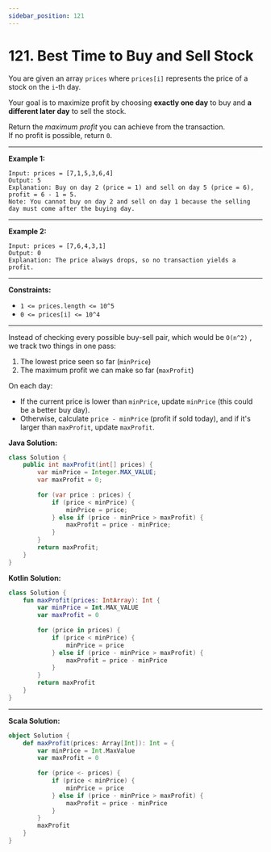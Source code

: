 ```yaml
---
sidebar_position: 121
---
```


# 121. Best Time to Buy and Sell Stock

You are given an array `prices` where `prices[i]` represents the price of a stock on the `i`-th day.  

Your goal is to maximize profit by choosing **exactly one day** to buy and **a different later day** to sell the stock.  

Return the *maximum profit* you can achieve from the transaction.  
If no profit is possible, return `0`.

---

**Example 1:**

```
Input: prices = [7,1,5,3,6,4]
Output: 5
Explanation: Buy on day 2 (price = 1) and sell on day 5 (price = 6), profit = 6 - 1 = 5.
Note: You cannot buy on day 2 and sell on day 1 because the selling day must come after the buying day.
```

---

**Example 2:**

```
Input: prices = [7,6,4,3,1]
Output: 0
Explanation: The price always drops, so no transaction yields a profit.
```

---

**Constraints:**

- `1 <= prices.length <= 10^5`
- `0 <= prices[i] <= 10^4`

---

Instead of checking every possible buy-sell pair, which would be `O(n^2)` , we track two things in one pass:  
1. The lowest price seen so far (`minPrice`)
2. The maximum profit we can make so far (`maxProfit`)

On each day:
- If the current price is lower than `minPrice`, update `minPrice` (this could be a better buy day).
- Otherwise, calculate `price - minPrice` (profit if sold today), 
    and if it's larger than `maxProfit`, update `maxProfit`.


**Java Solution:**

```java
class Solution {
    public int maxProfit(int[] prices) {
        var minPrice = Integer.MAX_VALUE;
        var maxProfit = 0;
        
        for (var price : prices) {
            if (price < minPrice) {
                minPrice = price;
            } else if (price - minPrice > maxProfit) {
                maxProfit = price - minPrice;
            }
        }
        return maxProfit;
    }
}
```


**Kotlin Solution:**
```kotlin
class Solution {
    fun maxProfit(prices: IntArray): Int {
        var minPrice = Int.MAX_VALUE
        var maxProfit = 0
        
        for (price in prices) {
            if (price < minPrice) {
                minPrice = price
            } else if (price - minPrice > maxProfit) {
                maxProfit = price - minPrice
            }
        }
        return maxProfit
    }
}
```

---

**Scala Solution:**
```scala
object Solution {
    def maxProfit(prices: Array[Int]): Int = {
        var minPrice = Int.MaxValue
        var maxProfit = 0
        
        for (price <- prices) {
            if (price < minPrice) {
                minPrice = price
            } else if (price - minPrice > maxProfit) {
                maxProfit = price - minPrice
            }
        }
        maxProfit
    }
}
```